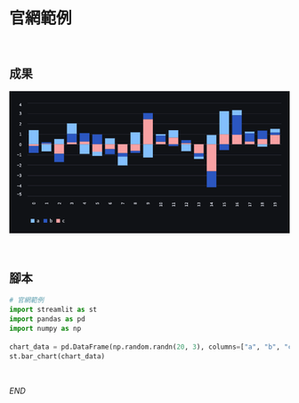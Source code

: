 # 官網範例

<br>

## 成果
![](images/img_02.png)

<br>

## 腳本
```python
# 官網範例
import streamlit as st
import pandas as pd
import numpy as np

chart_data = pd.DataFrame(np.random.randn(20, 3), columns=["a", "b", "c"])
st.bar_chart(chart_data)
```

<br>

_END_